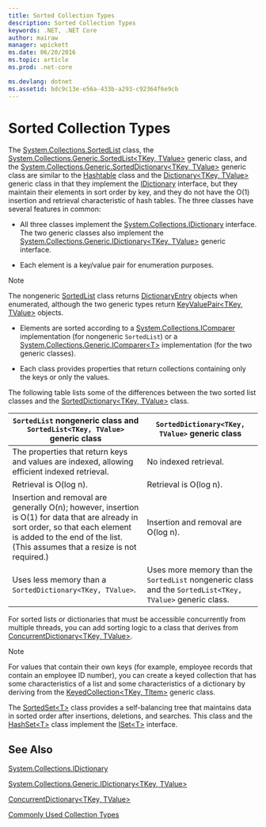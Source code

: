 ```yaml
---
title: Sorted Collection Types  
description: Sorted Collection Types  
keywords: .NET, .NET Core
author: mairaw
manager: wpickett
ms.date: 06/20/2016
ms.topic: article
ms.prod: .net-core

ms.devlang: dotnet
ms.assetid: bdc9c13e-e56a-433b-a293-c92364f6e9cb
---
```


# Sorted Collection Types  
 
 The [System.Collections.SortedList](https://docs.microsoft.com/dotnet/core/api/System.Collections.SortedList) class, the [System.Collections.Generic.SortedList&lt;TKey, TValue&gt;](https://docs.microsoft.com/dotnet/core/api/System.Collections.Generic.SortedList-2) generic class, and the [System.Collections.Generic.SortedDictionary&lt;TKey, TValue&gt;](https://docs.microsoft.com/dotnet/core/api/System.Collections.Generic.SortedDictionary-2) generic class are similar to the [Hashtable](https://docs.microsoft.com/dotnet/core/api/System.Collections.Hashtable) class and the [Dictionary&lt;TKey, TValue&gt;](https://docs.microsoft.com/dotnet/core/api/System.Collections.Generic.Dictionary-2) generic class in that they implement the [IDictionary](https://docs.microsoft.com/dotnet/core/api/System.Collections.IDictionary) interface, but they maintain their elements in sort order by key, and they do not have the O(1) insertion and retrieval characteristic of hash tables. The three classes have several features in common:  

 *   All three classes implement the [System.Collections.IDictionary](https://docs.microsoft.com/dotnet/core/api/System.Collections.IDictionary) interface. The two generic classes also implement the [System.Collections.Generic.IDictionary&lt;TKey, TValue&gt;](https://docs.microsoft.com/dotnet/core/api/System.Collections.Generic.IDictionary-2) generic interface.  
 
 *   Each element is a key/value pair for enumeration purposes.   
  
> [!NOTE]  
> The nongeneric [SortedList](https://docs.microsoft.com/dotnet/core/api/System.Collections.SortedList) class returns [DictionaryEntry](https://docs.microsoft.com/dotnet/core/api/System.Collections.DictionaryEntry) objects when enumerated, although the two generic types return [KeyValuePair&lt;TKey, TValue&gt;](https://docs.microsoft.com/dotnet/core/api/System.Collections.Generic.KeyValuePair-2) objects.  
   
*   Elements are sorted according to a [System.Collections.IComparer](https://docs.microsoft.com/dotnet/core/api/System.Collections.IComparer) implementation (for nongeneric `SortedList`) or a [System.Collections.Generic.IComparer&lt;T&gt;](https://docs.microsoft.com/dotnet/core/api/System.Collections.Generic.IComparer-1) implementation (for the two generic classes).  
   
 *   Each class provides properties that return collections containing only the keys or only the values.  
   
The following table lists some of the differences between the two sorted list classes and the [SortedDictionary<TKey, TValue>](https://docs.microsoft.com/dotnet/core/api/System.Collections.Generic.SortedDictionary-2) class.  
   
 `SortedList` nongeneric class and `SortedList<TKey, TValue>` generic class | `SortedDictionary<TKey, TValue>` generic class  
 --------------------------------------------------------------------------------- | ------------------------------  
 The properties that return keys and values are indexed, allowing efficient indexed retrieval. | No indexed retrieval.  
 Retrieval is O(log n). | Retrieval is O(log n).  
 Insertion and removal are generally O(n); however, insertion is O(1) for data that are already in sort order, so that each element is added to the end of the list. (This assumes that a resize is not required.) | Insertion and removal are O(log n).  
 Uses less memory than a `SortedDictionary<TKey, TValue>`. | Uses more memory than the `SortedList` nongeneric class and the `SortedList<TKey, TValue>` generic class.  
  
 For sorted lists or dictionaries that must be accessible concurrently from multiple threads, you can add sorting logic to a class that derives from [ConcurrentDictionary&lt;TKey, TValue&gt;](https://docs.microsoft.com/dotnet/core/api/System.Collections.Concurrent.ConcurrentDictionary-2).  
  
 > [!NOTE]  
 > For values that contain their own keys (for example, employee records that contain an employee ID number), you can create a keyed collection that has some characteristics of a list and some characteristics of a dictionary by deriving from the [KeyedCollection&lt;TKey, TItem&gt;]() generic class.  
   
 The [SortedSet&lt;T&gt;](https://docs.microsoft.com/dotnet/core/api/System.Collections.Generic.SortedSet-1) class provides a self-balancing tree that maintains data in sorted order after insertions, deletions, and searches. This class and the [HashSet&lt;T&gt;](https://docs.microsoft.com/dotnet/core/api/System.Collections.Generic.HashSet-1) class implement the [ISet&lt;T&gt;](https://docs.microsoft.com/dotnet/core/api/System.Collections.Generic.ISet-1) interface.  
   
## See Also  
  
[System.Collections.IDictionary](https://docs.microsoft.com/dotnet/core/api/System.Collections.IDictionary)  
   
[System.Collections.Generic.IDictionary&lt;TKey, TValue&gt;](https://docs.microsoft.com/dotnet/core/api/System.Collections.Generic.IDictionary-2)  
   
[ConcurrentDictionary&lt;TKey, TValue&gt;](https://docs.microsoft.com/dotnet/core/api/System.Collections.Concurrent.ConcurrentDictionary-2)  
 
[Commonly Used Collection Types](commonly-used-collection-types.md) 
